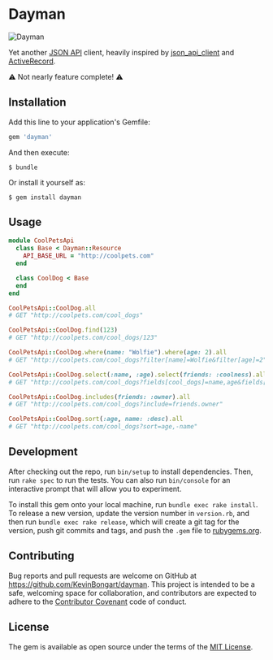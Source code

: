 # Dayman

![Dayman](http://screenshots.kevinbongart.net/AiJbs.gif)

Yet another [JSON API](http://jsonapi.org) client, heavily inspired by
[json_api_client](https://github.com/chingor13/json_api_client) and
[ActiveRecord](http://api.rubyonrails.org/classes/ActiveRecord/Base.html).

⚠️ Not nearly feature complete! ⚠️

## Installation

Add this line to your application's Gemfile:

```ruby
gem 'dayman'
```

And then execute:

    $ bundle

Or install it yourself as:

    $ gem install dayman

## Usage

```ruby
module CoolPetsApi
  class Base < Dayman::Resource
    API_BASE_URL = "http://coolpets.com"
  end

  class CoolDog < Base
  end
end

CoolPetsApi::CoolDog.all
# GET "http://coolpets.com/cool_dogs"

CoolPetsApi::CoolDog.find(123)
# GET "http://coolpets.com/cool_dogs/123"

CoolPetsApi::CoolDog.where(name: "Wolfie").where(age: 2).all
# GET "http://coolpets.com/cool_dogs?filter[name]=Wolfie&filter[age]=2"

CoolPetsApi::CoolDog.select(:name, :age).select(friends: :coolness).all
# GET "http://coolpets.com/cool_dogs?fields[cool_dogs]=name,age&fields[friends]=coolness"

CoolPetsApi::CoolDog.includes(friends: :owner).all
# GET "http://coolpets.com/cool_dogs?include=friends.owner"

CoolPetsApi::CoolDog.sort(:age, name: :desc).all
# GET "http://coolpets.com/cool_dogs?sort=age,-name"
```

## Development

After checking out the repo, run `bin/setup` to install dependencies. Then, run `rake spec` to run the tests. You can also run `bin/console` for an interactive prompt that will allow you to experiment.

To install this gem onto your local machine, run `bundle exec rake install`. To release a new version, update the version number in `version.rb`, and then run `bundle exec rake release`, which will create a git tag for the version, push git commits and tags, and push the `.gem` file to [rubygems.org](https://rubygems.org).

## Contributing

Bug reports and pull requests are welcome on GitHub at https://github.com/KevinBongart/dayman. This project is intended to be a safe, welcoming space for collaboration, and contributors are expected to adhere to the [Contributor Covenant](http://contributor-covenant.org) code of conduct.

## License

The gem is available as open source under the terms of the [MIT License](http://opensource.org/licenses/MIT).

